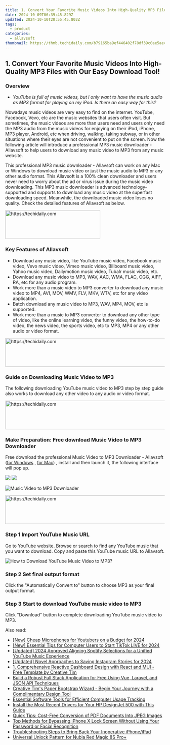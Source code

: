 ```yaml
---
title: 1. Convert Your Favorite Music Videos Into High-Quality MP3 Files with Our Easy Download Tool!
date: 2024-10-09T06:39:45.829Z
updated: 2024-10-10T20:55:45.802Z
tags:
  - product
categories:
  - allavsoft
thumbnail: https://thmb.techidaily.com/b79165ba9ef446402f78df39c0ae5aec29c669cdb8669a7402e153be3d685b74.jpg
---
```


## 1. Convert Your Favorite Music Videos Into High-Quality MP3 Files with Our Easy Download Tool!

### Overview

* _YouTube is full of music videos, but I only want to have the music audio as MP3 format for playing on my iPod. Is there an easy way for this?_

Nowadays music videos are very easy to find on the internet. YouTube, Facebook, Vevo, etc are the music websites that users often visit. But sometimes, the music videos are more than users need and users only need the MP3 audio from the music videos for enjoying on their iPod, iPhone, MP3 player, Android, etc when driving, walking, taking subway, or in other situations where their eyes are not convenient to put on the screen. Now the following article will introduce a professional MP3 music downloader - Allavsoft to help users to download any music video to MP3 from any music website.

This professional MP3 music downloader - Allavsoft can work on any Mac or Windows to download music video or just the music audio to MP3 or any other audio format. This Allavsoft is a 100% clean downloader and users never need to worry about the ad or virus issue during the music video downloading. This MP3 music downloader is advanced technology-supported and supports to download any music video at the superfast downloading speed. Meanwhile, the downloaded music video loses no quality. Check the detailed features of Allavsoft as below.

<!-- affiliate ads begin -->
<a href="https://aligracehair.sjv.io/c/5597632/1997717/19272" target="_top" id="1997717">
  <img src="//a.impactradius-go.com/display-ad/19272-1997717" border="0" alt="https://techidaily.com" width="300" height="90"/>
</a>
<img height="0" width="0" src="https://aligracehair.sjv.io/i/5597632/1997717/19272" style="position:absolute;visibility:hidden;" border="0" />
<!-- affiliate ads end -->

### Key Features of Allavsoft

* Download any music video, like YouTube music video, Facebook music video, Vevo music video, Vimeo music video, Billboard music video, Yahoo music video, Dailymotion music video, Tubalr music video, etc.
* Download any music video to MP3, WAV, AAC, WMA, FLAC, OGG, AIFF, RA, etc for any audio program.
* Work more than a music video to MP3 converter to download any music video to MP4, AVI, MOV, WMV, FLV, MKV, WTV, etc for any video application.
* Batch download any music video to MP3, WAV, MP4, MOV, etc is supported.
* Work more than a music to MP3 converter to download any other type of video, like the online learning video, the funny video, the how-to-do video, the news video, the sports video, etc to MP3, MP4 or any other audio or video format.

<!-- affiliate ads begin -->
<a href="https://imp.i357552.net/c/5597632/1006793/11832" target="_top" id="1006793">
  <img src="//a.impactradius-go.com/display-ad/11832-1006793" border="0" alt="https://techidaily.com" width="728" height="90"/>
</a>
<img height="0" width="0" src="https://imp.i357552.net/i/5597632/1006793/11832" style="position:absolute;visibility:hidden;" border="0" />
<!-- affiliate ads end -->

### Guide on Downloading Music Video to MP3

The following downloading YouTube music video to MP3 step by step guide also works to download any other video to any audio or video format.

<!-- affiliate ads begin -->
<a href="https://aligracehair.sjv.io/c/5597632/2115951/19272" target="_top" id="2115951">
  <img src="//a.impactradius-go.com/display-ad/19272-2115951" border="0" alt="https://techidaily.com" width="728" height="90"/>
</a>
<img height="0" width="0" src="https://aligracehair.sjv.io/i/5597632/2115951/19272" style="position:absolute;visibility:hidden;" border="0" />
<!-- affiliate ads end -->

### Make Preparation: Free download Music Video to MP3 Downloader

Free download the professional Music Video to MP3 Downloader - Allavsoft ([for Windows](https://tools.techidaily.com/allavsoft/products/) , [for Mac](https://tools.techidaily.com/allavsoft/products/)) , install and then launch it, the following interface will pop up.

[![](https://www.allavsoft.com/how-to/../images/how-to/free-download-win.jpg)](https://tools.techidaily.com/allavsoft/products/) [![](https://www.allavsoft.com/how-to/../images/how-to/free-download-mac.jpg)](https://tools.techidaily.com/allavsoft/products/)

![Music Video to MP3 Downloader](https://www.allavsoft.com/how-to/../images/allavsoft/screen-shot-600.jpg)

<!-- affiliate ads begin -->
<a href="https://electronicx.pxf.io/c/5597632/1167086/14483" target="_top" id="1167086">
  <img src="//a.impactradius-go.com/display-ad/14483-1167086" border="0" alt="https://techidaily.com" width="728" height="90"/>
</a>
<img height="0" width="0" src="https://electronicx.pxf.io/i/5597632/1167086/14483" style="position:absolute;visibility:hidden;" border="0" />
<!-- affiliate ads end -->

### Step 1 Import YouTube Music URL

Go to YouTube website. Browse or search to find any YouTube music that you want to download. Copy and paste this YouTube music URL to Allavsoft.

![How to Download YouTube Music Video to MP3?](https://www.allavsoft.com/how-to/../images/how-to/download-rtmp-video/download-rtmp-video.jpg)

### Step 2 Set final output format

Click the "Automatically Convert to" button to choose MP3 as your final output format.

### Step 3 Start to download YouTube music video to MP3

Click "Download" button to complete downloading YouTube music video to MP3.

<ins class="adsbygoogle"
     style="display:block"
     data-ad-format="autorelaxed"
     data-ad-client="ca-pub-7571918770474297"
     data-ad-slot="1223367746"></ins>

<ins class="adsbygoogle"
     style="display:block"
     data-ad-client="ca-pub-7571918770474297"
     data-ad-slot="8358498916"
     data-ad-format="auto"
     data-full-width-responsive="true"></ins>

<span class="atpl-alsoreadstyle">Also read:</span>
<div><ul>
<li><a href="https://facebook-record-videos.techidaily.com/new-cheap-microphones-for-youtubers-on-a-budget-for-2024/"><u>[New] Cheap Microphones for Youtubers on a Budget for 2024</u></a></li>
<li><a href="https://tiktok-video-recordings.techidaily.com/new-essential-tips-for-computer-users-to-start-tiktok-live-for-2024/"><u>[New] Essential Tips for Computer Users to Start TikTok LIVE for 2024</u></a></li>
<li><a href="https://facebook-video-footage.techidaily.com/updated-2024-approved-aligning-spotify-selections-for-a-unified-youtube-music-experience/"><u>[Updated] 2024 Approved Aligning Spotify Selections for a Unified YouTube Music Experience</u></a></li>
<li><a href="https://instagram-video-recordings.techidaily.com/updated-novel-approaches-to-saving-instagram-stories-for-2024/"><u>[Updated] Novel Approaches to Saving Instagram Stories for 2024</u></a></li>
<li><a href="https://win-manuals.techidaily.com/1-comprehensive-reactive-dashboard-design-with-react-and-mui-free-template-by-creative-tim/"><u>1. Comprehensive Reactive Dashboard Design with React and MUI - Free Template by Creative Tim</u></a></li>
<li><a href="https://win-manuals.techidaily.com/build-a-robust-full-stack-application-for-free-using-vue-laravel-and-json-api-techniques/"><u>Build a Robust Full Stack Application for Free Using Vue, Laravel, and JSON API Techniques</u></a></li>
<li><a href="https://win-manuals.techidaily.com/creative-tims-paper-bootstrap-wizard-begin-your-journey-with-a-complimentary-design-tool/"><u>Creative Tim's Paper Bootstrap Wizard - Begin Your Journey with a Complimentary Design Tool</u></a></li>
<li><a href="https://win-manuals.techidaily.com/essential-software-tools-for-efficient-computer-usage-tracking/"><u>Essential Software Tools for Efficient Computer Usage Tracking</u></a></li>
<li><a href="https://hardware-updates.techidaily.com/install-the-most-recent-drivers-for-your-hp-designjet-500-with-this-guide/"><u>Install the Most Recent Drivers for Your HP DesignJet 500 with This Guide</u></a></li>
<li><a href="https://win-manuals.techidaily.com/quick-tips-cost-free-conversion-of-pdf-documents-into-jpeg-images/"><u>Quick Tips: Cost-Free Conversion of PDF Documents Into JPEG Images</u></a></li>
<li><a href="https://win-manuals.techidaily.com/top-methods-for-bypassing-iphone-x-lock-screen-without-using-your-password-or-facial-recognition/"><u>Top Methods for Bypassing iPhone X Lock Screen Without Using Your Password or Facial Recognition</u></a></li>
<li><a href="https://fox-that.techidaily.com/troubleshooting-steps-to-bring-back-your-inoperative-iphoneipad/"><u>Troubleshooting Steps to Bring Back Your Inoperative iPhone/iPad</u></a></li>
<li><a href="https://easy-unlock-android.techidaily.com/universal-unlock-pattern-for-nubia-red-magic-8s-proplus-by-drfone-android/"><u>Universal Unlock Pattern for Nubia Red Magic 8S Pro+</u></a></li>
</ul></div>

